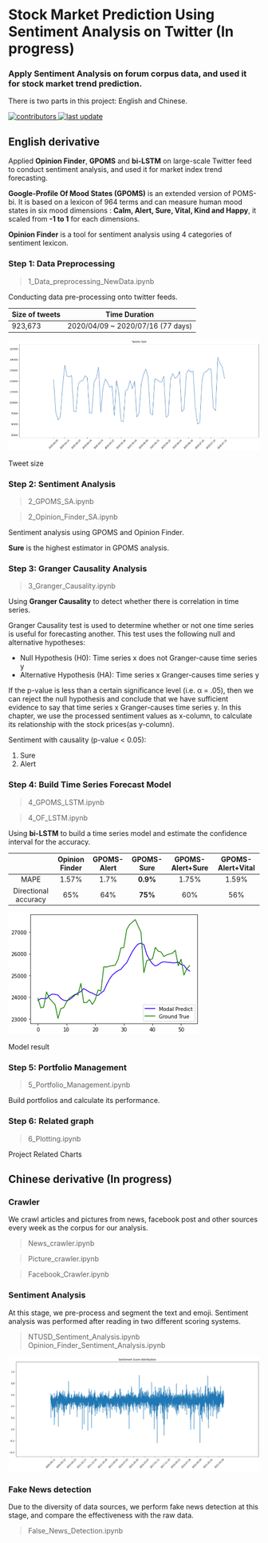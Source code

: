 # Stock Market Prediction Using Sentiment Analysis on Twitter (In progress)
    
### Apply Sentiment Analysis on forum corpus data, and used it for stock market trend prediction.

There is two parts in this project: English and Chinese.
    



<!-- Badges -->
<p>
  <a href="">
    <img src="https://img.shields.io/badge/contributors-2-yellow" alt="contributors" />
  </a>
  <a href="">
    <img src="https://img.shields.io/badge/last%20update-November%202022-green" alt="last update" />
  </a>
</p>

## English derivative

Applied **Opinion Finder**, **GPOMS** and **bi-LSTM** on large-scale Twitter feed to conduct sentiment analysis, and used it for market index trend forecasting.

**Google-Profile Of Mood States (GPOMS)** is an extended version of POMS-bi. It is based on a lexicon of 964 terms and can measure human mood states in six mood dimensions : **Calm, Alert, Sure, Vital, Kind and Happy**, it scaled from **-1 to 1** for each dimensions.

**Opinion Finder** is a tool for sentiment analysis using 4 categories of sentiment lexicon.

### Step 1: Data Preprocessing

> 1_Data_preprocessing_NewData.ipynb

Conducting data pre-processing onto twitter feeds.

Size of tweets | Time Duration 
--- | --- 
923,673 | 2020/04/09 ~ 2020/07/16 (77 days)

![alt text](https://github.com/la83la/about_emotion/blob/main/English_derivative/tweets_size.png "Tweet size")

Tweet size

### Step 2: Sentiment Analysis 

> 2_GPOMS_SA.ipynb 

> 2_Opinion_Finder_SA.ipynb

Sentiment analysis using GPOMS and Opinion Finder.

**Sure** is the highest estimator in GPOMS analysis.

### Step 3: Granger Causality Analysis

> 3_Granger_Causality.ipynb

Using **Granger Causality** to detect whether there is correlation in time series.

Granger Causality test is used to determine whether or not one time series is useful for forecasting another. This test uses the following null and alternative hypotheses:

* Null Hypothesis (H0): Time series x does not Granger-cause time series y
* Alternative Hypothesis (HA): Time series x Granger-causes time series y

If the p-value is less than a certain significance level (i.e. α = .05), then we can reject the null hypothesis and conclude that we have sufficient evidence to say that time series x Granger-causes time series y. In this chapter, we use the processed sentiment values as x-column, to calculate its relationship with the stock prices(as y-column).

Sentiment with causality (p-value < 0.05):

1. Sure
2. Alert


### Step 4: Build Time Series Forecast Model

> 4_GPOMS_LSTM.ipynb 

> 4_OF_LSTM.ipynb

Using **bi-LSTM** to build a time series model and estimate the confidence interval for the accuracy.

|                      | Opinion Finder | GPOMS-Alert | GPOMS-Sure | GPOMS-Alert+Sure | GPOMS-Alert+Vital |
|:--------------------:|:--------------:|:-----------:|:----------:|:----------------:|:-----------------:|
|         MAPE         |      1.57%     |     1.7%    |  **0.9%**  |       1.75%      |       1.59%       |
| Directional accuracy |       65%      |     64%     |   **75%**  |        60%       |        56%        |

![alt text](https://github.com/la83la/about_emotion/blob/main/English_derivative/model%20result.png "Model result")

Model result

### Step 5: Portfolio Management

> 5_Portfolio_Management.ipynb

Build portfolios and calculate its performance.

### Step 6: Related graph

> 6_Plotting.ipynb

Project Related Charts

## Chinese derivative (In progress)

### Crawler

We crawl articles and pictures from news, facebook post and other sources every week as the corpus for our analysis.
> News_crawler.ipynb 

> Picture_crawler.ipynb 

> Facebook_Crawler.ipynb

### Sentiment Analysis

At this stage, we pre-process and segment the text and emoji. 
Sentiment analysis was performed after reading in two different scoring systems.
> NTUSD_Sentiment_Analysis.ipynb
> Opinion_Finder_Sentiment_Analysis.ipynb

![alt text](https://github.com/la83la/about_emotion/blob/main/Chinese_derivative/Sentiment_Analysis/NTUSD_result.png "Analysis result")

### Fake News detection

Due to the diversity of data sources, we perform fake news detection at this stage, and compare the effectiveness with the raw data.
> False_News_Detection.ipynb










